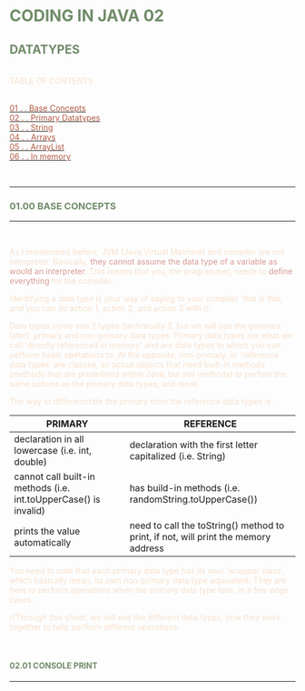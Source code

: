 <!--@ash-a9236 2025 : please see license for -->

<!--VARIABLES-->

<style>
  :root {
    --text: #F7E0CD;
    --title: #708C69;
    --highlight: #D69992;
    --link: #B15A43;
  }
</style>

<span style="color: var(--text)">

# <span style="color: var(--title)">CODING IN JAVA 02
## <span style="color: var(--title)">DATATYPES

<br>
TABLE OF CONTENTS <br> <br>

[<span style="color: var(--link)">01 . . Base Concepts</span>](#base-concepts) <br>
[<span style="color: var(--link)">02 . . Primary Datatypes</span>](#primary-datatypes) <br>
[<span style="color: var(--link)">03 . . String</span>](#strings) <br>
[<span style="color: var(--link)">04 . . Arrays</span>](#arrays) <br>
    <!--&emsp; [<span style="color: var(--link)">01 . . Return Type</span>](#return-types) <br>
    &emsp; [<span style="color: var(--link)">02 . . High and Low</span>](#coding-types-high-and-low) <br>-->
[<span style="color: var(--link)">05 . . ArrayList</span>](#arraylist) <br> 
[<span style="color: var(--link)">06 . . In memory</span>](#in-memory) <br> 

<br>

________
### <a name="base-concepts"><span style="color: var(--title)">01.00 BASE CONCEPTS</span></a>
________________

<br>

As I mentionned before, JVM (Java Virtual Machine) and compiler are not interpreter. Basically, <span style="color: var(--highlight)">they cannot assume the data type of a variable as would an interpreter</span>. This means that you, the programmer, needs to <span style="color: var(--highlight)">define everything</span> for the compiler.

Identifying a data type is your way of saying to your compiler 'this is this, and you can do action 1, action 2, and action 3 with it'.

Data types come into 2 types (technically 3, but we will see the generics later): primary and non-primary data types. Primary data types are what we call 'directly referenced in memory' and are data types to which you can perform basic opetations to. At the opposite, non-primary, or 'reference data types' are classes, so actual objects that need built-in methods (methods that are predefined within Java, but still methods) to perfom the same actions as the primary data types, and more. 

The way to differencitate the primary from the reference data types is : 

| PRIMARY      | REFERENCE     |
|--------------|---------------|
| declaration in all lowercase (i.e. int, double) | declaration with the first letter capitalized (i.e. String) |
| cannot call built-in methods (i.e. int.toUpperCase() is invalid) | has build-in methods (i.e. randomString.toUpperCase()) |
| prints the value automatically | need to call the toString() method to print, if not, will print the memory address |


You need to note that each primary data type has its own 'wrapper class', which basically mean, its own non-primary data type equivalent. They are here to perform operations when the primary data type fails, in a few edge cases. 

//Through this sheet, we will see the different data types, how they work together to help perform different operations.





<br>

#### <a id="console-print"><span style="color: var(--title)">02.01 CONSOLE PRINT</span></a>
________________

<br>

</span>
